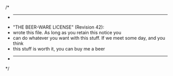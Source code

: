 /*
 * ----------------------------------------------------------------------------
 * "THE BEER-WARE LICENSE" (Revision 42):
 * <kasad0r> wrote this file. As long as you retain this notice you
 * can do whatever you want with this stuff. If we meet some day, and you think
 * this stuff is worth it, you can buy me a beer
 * ----------------------------------------------------------------------------
 */